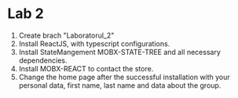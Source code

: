 # Lab 2
1. Create brach "Laboratorul_2"
2. Install ReactJS, with typescript configurations.
3. Install StateMangement MOBX-STATE-TREE and all
necessary dependencies.
4. Install MOBX-REACT to contact the store.
5. Change the home page after the successful installation
with your personal data, first name, last name and data
about the group.
